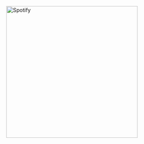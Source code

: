 [<img src="https://nowplaying-eta.vercel.app/" alt="Spotify" width="350"/>](https://open.spotify.com/user/21tpr2ay3xpqaypo6de5nmp6q)
